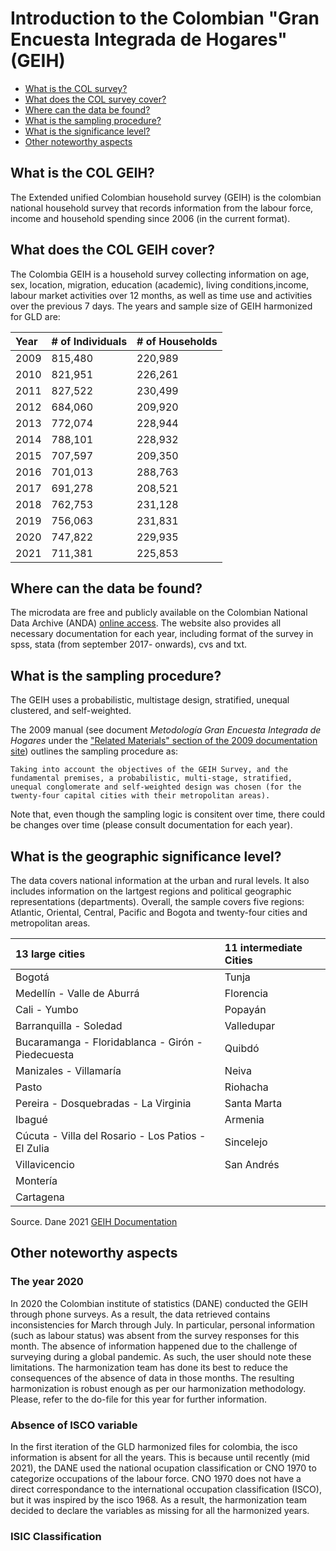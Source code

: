 
# Introduction to the Colombian "Gran Encuesta Integrada de Hogares" (GEIH)

- [What is the COL survey?](#what-is-the-COL-GEIH)
- [What does the COL survey cover?](#what-does-the-COL-GEIH)
- [Where can the data be found?](#where-can-the-data-be-found)
- [What is the sampling procedure?](#what-is-the-sampling-procedure)
- [What is the significance level?](#what-is-the-geographic-significance-level)
- [Other noteworthy aspects](#other-noteworthy-aspects)

## What is the COL GEIH?

The Extended unified Colombian household survey (GEIH) is the colombian national household survey that records information from the labour force, income and household spending since 2006 (in the current format). 

## What does the COL GEIH cover?

The Colombia GEIH is a household survey collecting information on age, sex, location, migration, education (academic), living conditions,income, labour market activities over 12 months, as well as time use and activities over the previous 7 days.  The years and sample size of GEIH harmonized for GLD are:

| Year	| # of Individuals 	| # of Households	|
| :-------	| :--------		| :--------	 	|
| 2009	| 	815,480	| 	220,989	|
| 2010	| 	821,951	| 	226,261	|
| 2011	| 	827,522	| 	230,499	|
| 2012	| 	684,060 | 	209,920 |
| 2013	| 	772,074	| 	228,944	|
| 2014	| 	788,101	|   228,932 |
| 2015	| 	707,597	| 	209,350	|
| 2016	| 	701,013	|   288,763 |
| 2017	| 	691,278	|   208,521 |
| 2018	| 	762,753	|   231,128	|
| 2019	| 	756,063 | 	231,831	|
| 2020	| 	747,822	| 	229,935	|
| 2021	| 	711,381 | 	225,853	|

## Where can the data be found?

The microdata are free and publicly available on the Colombian National Data Archive (ANDA) [online access](https://microdatos.dane.gov.co/catalog/MICRODATOS/about_collection/23/?per_page=5). The website also provides all necessary documentation for each year, including format of the survey in spss, stata (from september 2017- onwards), cvs and txt.

## What is the sampling procedure?

The GEIH uses a probabilistic, multistage design, stratified, unequal clustered, and self-weighted. 

The 2009 manual (see document *Metodología Gran Encuesta Integrada de Hogares* under the ["Related Materials" section of the 2009 documentation site](https://microdatos.dane.gov.co/catalog/207/related_materials)) outlines the sampling procedure as:

    Taking into account the objectives of the GEIH Survey, and the fundamental premises, a probabilistic, multi-stage, stratified, unequal conglomerate and self-weighted design was chosen (for the twenty-four capital cities with their metropolitan areas).

Note that, even though the sampling logic is consitent over time, there could be changes over time (please consult documentation for each year).

## What is the geographic significance level?

The data covers national information at the urban and rural levels. It also includes information on the lartgest regions and political geographic representations (departments). Overall, the sample covers five regions: Atlantic, Oriental, Central, Pacific and Bogota and twenty-four cities and metropolitan areas.

| 13 large cities	| 11 intermediate Cities	|
| :-------	| :--------		| 
|Bogotá | Tunja
| Medellín - Valle de Aburrá | Florencia
| Cali - Yumbo | Popayán
| Barranquilla - Soledad | Valledupar
| Bucaramanga - Floridablanca - Girón - Piedecuesta | Quibdó
| Manizales - Villamaría | Neiva
| Pasto | Riohacha
| Pereira - Dosquebradas - La Virginia | Santa Marta
| Ibagué | Armenia
| Cúcuta - Villa del Rosario - Los Patios - El Zulia | Sincelejo
| Villavicencio | San Andrés
| Montería |
| Cartagena| 

Source. Dane 2021 [GEIH Documentation](https://microdatos.dane.gov.co/index.php/catalog/701/get_microdata)

## Other noteworthy aspects

### The year 2020

In 2020 the Colombian institute of statistics (DANE) conducted the GEIH through phone surveys. As a result, the data retrieved contains inconsistencies for March through July. In particular,  personal information (such as labour status) was absent from the survey responses for this month. The absence of information happened due to the challenge of surveying during a global pandemic. As such, the user should note these limitations. The harmonization team has done its best to reduce the consequences of the absence of data in those months. The resulting harmonization is robust enough as per our harmonization methodology. Please, refer to the do-file for this year for further information.

### Absence of ISCO variable 

In the first iteration of the GLD harmonized files for colombia, the isco information is absent for all the years. This is because until recently (mid 2021), the DANE used the national ocupation classification or CNO 1970 to categorize occupations of the labour force. CNO 1970 does not have a direct correspondance to the international occupation classification (ISCO), but it was inspired by the isco 1968. As a result, the harmonization team decided to declare the variables as missing for all the harmonized years.

###  ISIC Classification





